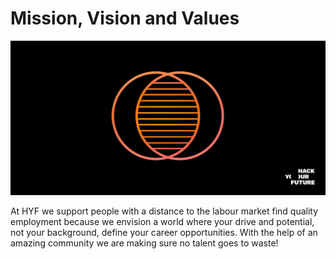 # Mission, Vision and Values

![Values](assets/values.jpg)

At HYF we support people with a distance to the labour market find quality employment because we envision a world where your drive and potential, not your background, define your career opportunities. With the help of an amazing community we are making sure no talent goes to waste!

